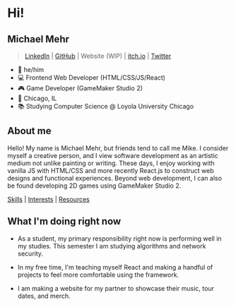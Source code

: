 # Hi!

## Michael Mehr

> [LinkedIn](https://www.linkedin.com/in/michael-m-29b816b4/) | [GitHub](https://github.com/michaelmehr) | Website (WIP) | [itch.io](https://mikemehr.itch.io/) | [Twitter](https://twitter.com/MIKE_MEHR)

- 🌈 he/him
- 💻 Frontend Web Developer (HTML/CSS/JS/React)
- 🎮 Game Developer (GameMaker Studio 2)
- 🌃 Chicago, IL
- 📚 Studying Computer Science @ Loyola University Chicago

## About me

Hello! My name is Michael Mehr, but friends tend to call me Mike. I consider myself a creative person, and I view software development as an artistic medium not unlike painting or writing. These days, I enjoy working with vanilla JS with HTML/CSS and more recently React.js to construct web designs and functional experiences. Beyond web development, I can also be found developing 2D games using GameMaker Studio 2.

[Skills](SKILLS.md) | [Interests](INTERESTS.md) | [Resources](RESOURCES.md)

## What I'm doing right now

- As a student, my primary responsibility right now is performing well in my studies. This semester I am studying algorithms and network security.

- In my free time, I'm teaching myself React and making a handful of projects to feel more comfortable using the framework.

- I am making a website for my partner to showcase their music, tour dates, and merch.
